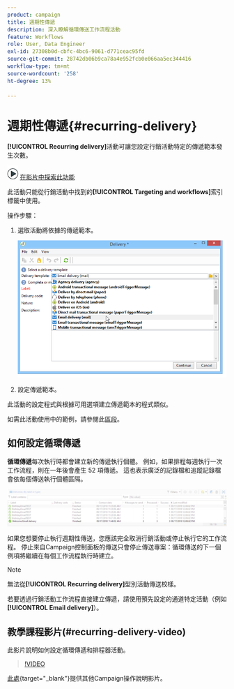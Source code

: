 ```yaml
---
product: campaign
title: 週期性傳遞
description: 深入瞭解循環傳送工作流程活動
feature: Workflows
role: User, Data Engineer
exl-id: 27308b0d-cbfc-4bc6-9061-d771ceac95fd
source-git-commit: 28742db06b9ca78a4e952fcb0e066aa5ec344416
workflow-type: tm+mt
source-wordcount: '258'
ht-degree: 13%

---
```


# 週期性傳遞{#recurring-delivery}



**[!UICONTROL Recurring delivery]**&#x200B;活動可讓您設定行銷活動特定的傳遞範本發生次數。

![](assets/do-not-localize/how-to-video.png) [在影片中探索此功能](#recurring-delivery-video)

此活動只能從行銷活動中找到的&#x200B;**[!UICONTROL Targeting and workflows]**&#x200B;索引標籤中使用。

操作步驟：

1. 選取活動將依據的傳遞範本。

   ![](assets/recurring_delivery_001.png)

1. 設定傳遞範本。

此活動的設定程式與根據可用選項建立傳遞範本的程式類似。

如需此活動使用中的範例，請參閱此[區段](send-a-birthday-email.md#creating-a-recurring-delivery-in-a-targeting-workflow)。

## 如何設定循環傳遞

**循環傳遞**&#x200B;每次執行時都會建立新的傳遞執行個體。 例如，如果排程每週執行一次工作流程，則在一年後會產生 52 項傳遞。 這也表示廣泛的記錄檔和追蹤記錄檔會依每個傳送執行個體區隔。

![循環傳遞](assets/delivery_recurring.jpg)

如果您想要停止執行週期性傳送，您應該完全取消行銷活動或停止執行它的工作流程。 停止來自Campaign控制面板的傳送只會停止傳送專案：循環傳送的下一個例項將繼續在每個工作流程執行時建立。

>[!NOTE]
>
>無法從&#x200B;**[!UICONTROL Recurring delivery]**&#x200B;型別活動傳送校樣。
> 
>若要透過行銷活動工作流程直接建立傳遞，請使用預先設定的通道特定活動（例如&#x200B;**[!UICONTROL Email delivery]**）。

## 教學課程影片(#recurring-delivery-video)

此影片說明如何設定循環傳遞和排程器活動。

>[!VIDEO](https://video.tv.adobe.com/v/25040?quality=12)

[此處](https://experienceleague.adobe.com/docs/campaign-learn/tutorials/getting-started/introduction-to-adobe-campaign.html){target="_blank"}提供其他Campaign操作說明影片。
